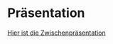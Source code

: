 # Präsentation

[Hier ist die Zwischenpräsentation](https://github.com/Sebi2030/QuizzOut/blob/main/docs/QuizzOut%20Zwischenpr%C3%A4sentation.pdf)
